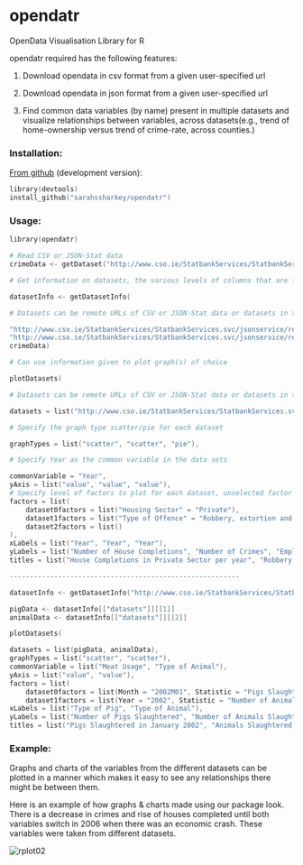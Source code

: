 # opendatr
OpenData Visualisation Library for R

opendatr required has the following features:

1. Download opendata in csv format from a given user-specified url

2. Download opendata in json format from a given user-specified url

3. Find common data variables (by name) present in multiple datasets and visualize relationships between variables, across datasets(e.g., trend of home-ownership versus trend of crime-rate, across counties.)

### Installation:


[From github](github.com/sarahssharkey/opendatr) (development version):

```s
library(devtools)
install_github("sarahssharkey/opendatr")
```

### Usage:

```s
library(opendatr)

# Read CSV or JSON-Stat data  
crimeData <- getDataset("http://www.cso.ie/StatbankServices/StatbankServices.svc/jsonservice/responseinstance/CJA07")

# Get information on datasets, the various levels of columns that are factors and common variables between them

datasetInfo <- getDatasetInfo(

# Datasets can be remote URLs of CSV or JSON-Stat data or datasets in the current environment

"http://www.cso.ie/StatbankServices/StatbankServices.svc/jsonservice/responseinstance/HSA01", 
"http://www.cso.ie/StatbankServices/StatbankServices.svc/jsonservice/responseinstance/CNKL1", 
crimeData)

# Can use information given to plot graph(s) of choice

plotDatasets(

# Datasets can be remote URLs of CSV or JSON-Stat data or datasets in the current environment

datasets = list("http://www.cso.ie/StatbankServices/StatbankServices.svc/jsonservice/responseinstance/HSA01", crimeData, "http://www.cso.ie/StatbankServices/StatbankServices.svc/jsonservice/responseinstance/CNKL1"),

# Specify the graph type scatter/pie for each dataset

graphTypes = list("scatter", "scatter", "pie"),

# Specify Year as the common variable in the data sets

commonVariable = "Year",
yAxis = list("value", "value", "value"),
# Specify level of factors to plot for each dataset, unselected factor levels will use all levels
factors = list(
	dataset0factors = list("Housing Sector" = "Private"),
	dataset1factors = list("Type of Offence" = "Robbery, extortion and hijacking offences"),
	dataset2factors = list()
),
xLabels = list("Year", "Year", "Year"),
yLabels = list("Number of House Completions", "Number of Crimes", "Employment"),
titles = list("House Completions in Private Sector per year", "Robbery, extortion and hijacking offences per year", "Employment per year"))

---------------------------------------------------------

datasetInfo <- getDatasetInfo("http://www.cso.ie/StatbankServices/StatbankServices.svc/jsonservice/responseinstance/ADM02", "http://www.cso.ie/StatbankServices/StatbankServices.svc/jsonservice/responseinstance/ADA01")

pigData <- datasetInfo[["datasets"]][[1]] 
animalData <- datasetInfo[["datasets"]][[2]]

plotDatasets(

datasets = list(pigData, animalData), 
graphTypes = list("scatter", "scatter"), 
commonVariable = list("Meat Usage", "Type of Animal"), 
yAxis = list("value", "value"), 
factors = list(
	dataset0factors = list(Month = "2002M01", Statistic = "Pigs Slaughtered (Number)"),
	dataset1factors = list(Year = "2002", Statistic = "Number of Animals Slaughtered (000 Head)")), 
xLabels = list("Type of Pig", "Type of Animal"), 
yLabels = list("Number of Pigs Slaughtered", "Number of Animals Slaughtered"), 
titles = list("Pigs Slaughtered in January 2002", "Animals Slaughtered in 2002"))
```

### Example:

Graphs and charts of the variables from the different datasets can be plotted  in a manner which makes it easy to see any relationships there might be between them.

Here is an example of how graphs & charts made using our package look. There is a decrease in crimes and rise of houses completed until both variables switch in 2006 when there was an economic crash. These variables were taken from different datasets.

![rplot02](https://cloud.githubusercontent.com/assets/16880181/21141652/44f65b70-c136-11e6-8eba-ace0bbf475d1.png)
